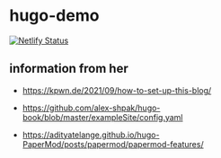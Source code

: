 # hugo-demo

[![Netlify Status](https://api.netlify.com/api/v1/badges/4bac4da9-73b7-4fd3-9567-61ce8dfee5be/deploy-status)](https://app.netlify.com/sites/gorgeous-taffy-a36fd0/deploys)


## information from her
- https://kpwn.de/2021/09/how-to-set-up-this-blog/ 

- https://github.com/alex-shpak/hugo-book/blob/master/exampleSite/config.yaml 

- https://adityatelange.github.io/hugo-PaperMod/posts/papermod/papermod-features/